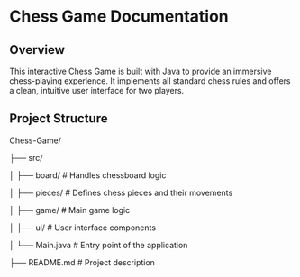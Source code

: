 # Chess Game Documentation  

## Overview  
This interactive Chess Game is built with Java to provide an immersive chess-playing experience. It implements all standard chess rules and offers a clean, intuitive user interface for two players.  

## Project Structure  
Chess-Game/

├── src/

│ ├── board/ # Handles chessboard logic

│ ├── pieces/ # Defines chess pieces and their movements

│ ├── game/ # Main game logic

│ ├── ui/ # User interface components

│ └── Main.java # Entry point of the application

├── README.md # Project description


